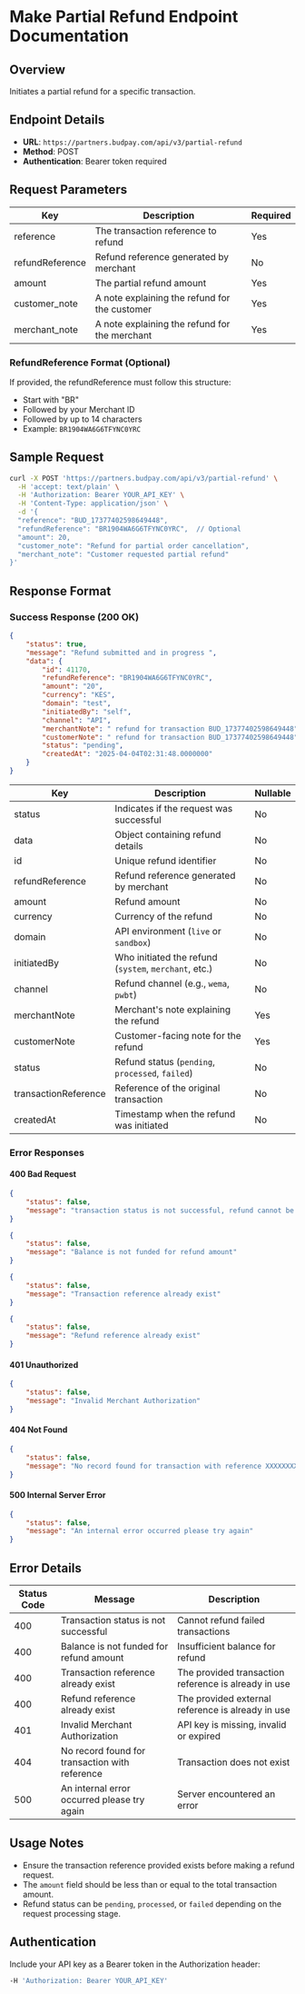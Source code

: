 # Make Partial Refund Endpoint Documentation

## Overview
Initiates a partial refund for a specific transaction.

## Endpoint Details
- **URL**: `https://partners.budpay.com/api/v3/partial-refund`
- **Method**: POST
- **Authentication**: Bearer token required

## Request Parameters

| Key            | Description                                      | Required |
|---------------|--------------------------------------------------|----------|
| reference     | The transaction reference to refund             | Yes      |
| refundReference | Refund reference generated by merchant        | No       | BR1904WA6G6TFYNC0YRC |
| amount        | The partial refund amount                       | Yes      |
| customer_note | A note explaining the refund for the customer   | Yes      |
| merchant_note | A note explaining the refund for the merchant   | Yes      |


### RefundReference Format (Optional)
If provided, the refundReference must follow this structure:
- Start with "BR"
- Followed by your Merchant ID
- Followed by up to 14 characters
- Example: `BR1904WA6G6TFYNC0YRC`


## Sample Request
```bash
curl -X POST 'https://partners.budpay.com/api/v3/partial-refund' \
  -H 'accept: text/plain' \
  -H 'Authorization: Bearer YOUR_API_KEY' \
  -H 'Content-Type: application/json' \
  -d '{
  "reference": "BUD_17377402598649448",
  "refundReference": "BR1904WA6G6TFYNC0YRC",  // Optional
  "amount": 20,
  "customer_note": "Refund for partial order cancellation",
  "merchant_note": "Customer requested partial refund"
}'
```

## Response Format

### Success Response (200 OK)
```json
{
    "status": true,
    "message": "Refund submitted and in progress ",
    "data": {
        "id": 41170,
        "refundReference": "BR1904WA6G6TFYNC0YRC",
        "amount": "20",
        "currency": "KES",
        "domain": "test",
        "initiatedBy": "self",
        "channel": "API",
        "merchantNote": " refund for transaction BUD_17377402598649448",
        "customerNote": " refund for transaction BUD_17377402598649448",
        "status": "pending",
        "createdAt": "2025-04-04T02:31:48.0000000"
    }
}
```

| Key                 | Description                                         | Nullable |
|---------------------|-----------------------------------------------------|----------|
| status             | Indicates if the request was successful             | No       |
| data               | Object containing refund details                     | No       |
| id                 | Unique refund identifier                            | No       |
| refundReference    | Refund reference generated by merchant              | No       |
| amount             | Refund amount                                       | No       |
| currency           | Currency of the refund                              | No       |
| domain            | API environment (`live` or `sandbox`)                | No       |
| initiatedBy        | Who initiated the refund (`system`, `merchant`, etc.) | No       |
| channel            | Refund channel (e.g., `wema`, `pwbt`)               | No       |
| merchantNote       | Merchant's note explaining the refund               | Yes      |
| customerNote       | Customer-facing note for the refund                 | Yes      |
| status             | Refund status (`pending`, `processed`, `failed`)    | No       |
| transactionReference | Reference of the original transaction              | No       |
| createdAt          | Timestamp when the refund was initiated             | No       |


### Error Responses

#### 400 Bad Request
```json
{
    "status": false,
    "message": "transaction status is not successful, refund cannot be initiated for a failed transaction XXXXXXXXXXXXXX"
}
```

```json
{
    "status": false,
    "message": "Balance is not funded for refund amount"
}
```

```json
{
    "status": false,
    "message": "Transaction reference already exist"
}
```

```json
{
    "status": false,
    "message": "Refund reference already exist"
}
```

#### 401 Unauthorized
```json
{
    "status": false,
    "message": "Invalid Merchant Authorization"
}
```

#### 404 Not Found
```json
{
    "status": false,
    "message": "No record found for transaction with reference XXXXXXXXXXXXX"
}
```

#### 500 Internal Server Error
```json
{
    "status": false,
    "message": "An internal error occurred please try again"
}
```

## Error Details
| Status Code | Message | Description |
|------------|---------|-------------|
| 400 | Transaction status is not successful | Cannot refund failed transactions |
| 400 | Balance is not funded for refund amount | Insufficient balance for refund |
| 400 | Transaction reference already exist | The provided transaction reference is already in use |
| 400 | Refund reference already exist | The provided external reference is already in use |
| 401 | Invalid Merchant Authorization | API key is missing, invalid or expired |
| 404 | No record found for transaction with reference | Transaction does not exist |
| 500 | An internal error occurred please try again | Server encountered an error |


## Usage Notes
- Ensure the transaction reference provided exists before making a refund request.
- The `amount` field should be less than or equal to the total transaction amount.
- Refund status can be `pending`, `processed`, or `failed` depending on the request processing stage.

## Authentication
Include your API key as a Bearer token in the Authorization header:
```bash
-H 'Authorization: Bearer YOUR_API_KEY'
```